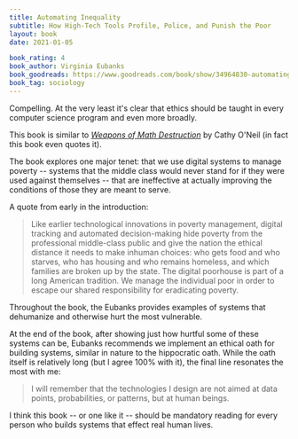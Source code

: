```yaml
---
title: Automating Inequality
subtitle: How High-Tech Tools Profile, Police, and Punish the Poor
layout: book
date: 2021-01-05

book_rating: 4
book_author: Virginia Eubanks
book_goodreads: https://www.goodreads.com/book/show/34964830-automating-inequality
book_tag: sociology
---
```


Compelling. At the very least it's clear that ethics should be taught in every computer science program and even more broadly. 

This book is similar to [_Weapons of Math Destruction_](https://www.goodreads.com/book/show/28186015-weapons-of-math-destruction) by Cathy O'Neil (in fact this book even quotes it).

The book explores one major tenet: that we use digital systems to manage poverty -- systems that the middle class would never stand for if they were used against themselves -- that are ineffective at actually improving the conditions of those they are meant to serve.

A quote from early in the introduction: 

> Like earlier technological innovations in poverty management, digital tracking and automated decision-making hide poverty from the professional middle-class public and give the nation the ethical distance it needs to make inhuman choices: who gets food and who starves, who has housing and who remains homeless, and which families are broken up by the state. The digital poorhouse is part of a long American tradition. We manage the individual poor in order to escape our shared responsibility for eradicating poverty.

Throughout the book, the Eubanks provides examples of systems that dehumanize and otherwise hurt the most vulnerable.

At the end of the book, after showing just how hurtful some of these systems can be, Eubanks recommends we implement an ethical oath for building systems, similar in nature to the hippocratic oath. While the oath itself is relatively long (but I agree 100% with it), the final line resonates the most with me:

> I will remember that the technologies I design are not aimed at data points, probabilities, or patterns, but at human beings.

I think this book -- or one like it -- should be mandatory reading for every person who builds systems that effect real human lives.
